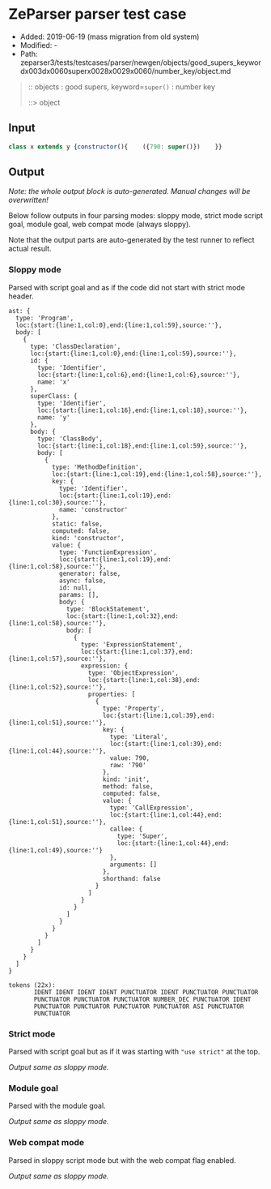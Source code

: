 # ZeParser parser test case

- Added: 2019-06-19 (mass migration from old system)
- Modified: -
- Path: zeparser3/tests/testcases/parser/newgen/objects/good_supers_keywordx003dx0060superx0028x0029x0060/number_key/object.md

> :: objects : good supers, keyword=`super()` : number key
>
> ::> object

## Input

`````js
class x extends y {constructor(){    ({790: super()})    }}
`````

## Output

_Note: the whole output block is auto-generated. Manual changes will be overwritten!_

Below follow outputs in four parsing modes: sloppy mode, strict mode script goal, module goal, web compat mode (always sloppy).

Note that the output parts are auto-generated by the test runner to reflect actual result.

### Sloppy mode

Parsed with script goal and as if the code did not start with strict mode header.

`````
ast: {
  type: 'Program',
  loc:{start:{line:1,col:0},end:{line:1,col:59},source:''},
  body: [
    {
      type: 'ClassDeclaration',
      loc:{start:{line:1,col:0},end:{line:1,col:59},source:''},
      id: {
        type: 'Identifier',
        loc:{start:{line:1,col:6},end:{line:1,col:6},source:''},
        name: 'x'
      },
      superClass: {
        type: 'Identifier',
        loc:{start:{line:1,col:16},end:{line:1,col:18},source:''},
        name: 'y'
      },
      body: {
        type: 'ClassBody',
        loc:{start:{line:1,col:18},end:{line:1,col:59},source:''},
        body: [
          {
            type: 'MethodDefinition',
            loc:{start:{line:1,col:19},end:{line:1,col:58},source:''},
            key: {
              type: 'Identifier',
              loc:{start:{line:1,col:19},end:{line:1,col:30},source:''},
              name: 'constructor'
            },
            static: false,
            computed: false,
            kind: 'constructor',
            value: {
              type: 'FunctionExpression',
              loc:{start:{line:1,col:19},end:{line:1,col:58},source:''},
              generator: false,
              async: false,
              id: null,
              params: [],
              body: {
                type: 'BlockStatement',
                loc:{start:{line:1,col:32},end:{line:1,col:58},source:''},
                body: [
                  {
                    type: 'ExpressionStatement',
                    loc:{start:{line:1,col:37},end:{line:1,col:57},source:''},
                    expression: {
                      type: 'ObjectExpression',
                      loc:{start:{line:1,col:38},end:{line:1,col:52},source:''},
                      properties: [
                        {
                          type: 'Property',
                          loc:{start:{line:1,col:39},end:{line:1,col:51},source:''},
                          key: {
                            type: 'Literal',
                            loc:{start:{line:1,col:39},end:{line:1,col:44},source:''},
                            value: 790,
                            raw: '790'
                          },
                          kind: 'init',
                          method: false,
                          computed: false,
                          value: {
                            type: 'CallExpression',
                            loc:{start:{line:1,col:44},end:{line:1,col:51},source:''},
                            callee: {
                              type: 'Super',
                              loc:{start:{line:1,col:44},end:{line:1,col:49},source:''}
                            },
                            arguments: []
                          },
                          shorthand: false
                        }
                      ]
                    }
                  }
                ]
              }
            }
          }
        ]
      }
    }
  ]
}

tokens (22x):
       IDENT IDENT IDENT IDENT PUNCTUATOR IDENT PUNCTUATOR PUNCTUATOR
       PUNCTUATOR PUNCTUATOR PUNCTUATOR NUMBER_DEC PUNCTUATOR IDENT
       PUNCTUATOR PUNCTUATOR PUNCTUATOR PUNCTUATOR ASI PUNCTUATOR
       PUNCTUATOR
`````

### Strict mode

Parsed with script goal but as if it was starting with `"use strict"` at the top.

_Output same as sloppy mode._

### Module goal

Parsed with the module goal.

_Output same as sloppy mode._

### Web compat mode

Parsed in sloppy script mode but with the web compat flag enabled.

_Output same as sloppy mode._
